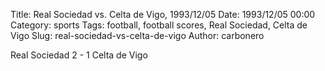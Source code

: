 Title: Real Sociedad vs. Celta de Vigo, 1993/12/05
Date: 1993/12/05 00:00
Category: sports
Tags: football, football scores, Real Sociedad, Celta de Vigo
Slug: real-sociedad-vs-celta-de-vigo
Author: carbonero


Real Sociedad 2 - 1 Celta de Vigo
